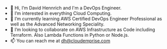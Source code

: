 - 👋 Hi, I’m David Hennrich and I'm a DevOps Engineer.
- 👀 I’m interested in everything Cloud Computing.
- 🌱 I’m currently learning AWS Certified DevOps Engineer Professional as well as the Advanced Networking Speciality.
- 💞️ I’m looking to collaborate on AWS Infrastructure as Code including Terraform. Also Lambda Functions in Python or Node.js.
- 📫 You can reach me at dh@cloudemprise.com

<!---
cloudemprise/cloudemprise is a ✨ special ✨ repository because its `README.md` (this file) appears on your GitHub profile.
You can click the Preview link to take a look at your changes.
--->
